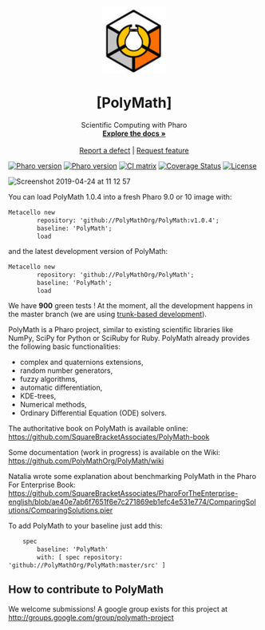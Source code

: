 <p align="center"><img alt="PolyMath" src="assets/logos/logo.png" style="width: 25%; height: 25%">
<h1 align="center">[PolyMath]</h1>
  <p align="center">
    Scientific Computing with Pharo
    <br>
    <a href="https://github.com/PolyMathOrg/PolyMath/wiki"><strong>Explore the docs »</strong></a>
    <br>
    <br>
    <a href="https://github.com/PolyMathOrg/PolyMath/issues/new?labels=Type%3A+Defect">Report a defect</a>
    |
    <a href="https://github.com/PolyMathOrg/PolyMath/issues/new?labels=Type%3A+Feature">Request feature</a>
  </p>
</p>

[![Pharo version](https://img.shields.io/badge/Pharo-9.0-%23aac9ff.svg)](https://pharo.org/download)
[![Pharo version](https://img.shields.io/badge/Pharo-10-%23aac9ff.svg)](https://pharo.org/download)
[![CI matrix](https://github.com/PolyMathOrg/PolyMath/actions/workflows/smalltalk-ci.yml/badge.svg)](https://github.com/PolyMathOrg/PolyMath/actions/workflows/smalltalk-ci.yml)
[![Coverage Status](https://coveralls.io/repos/github/PolyMathOrg/PolyMath/badge.svg?branch=master)](https://coveralls.io/github/PolyMathOrg/PolyMath?branch=master)
[![License](https://img.shields.io/badge/license-MIT-blue.svg)](https://raw.githubusercontent.com/PolyMathOrg/PolyMath/master/LICENSE)

<img width="1675" alt="Screenshot 2019-04-24 at 11 12 57" src="https://user-images.githubusercontent.com/327334/56652094-66eb7780-6682-11e9-9753-101be18df67c.png">


You can load PolyMath 1.0.4 into a fresh Pharo 9.0 or 10 image with:

```Smalltalk
Metacello new
        repository: 'github://PolyMathOrg/PolyMath:v1.0.4';
        baseline: 'PolyMath';
        load
```

and the latest development version of PolyMath:

```Smalltalk
Metacello new
        repository: 'github://PolyMathOrg/PolyMath';
        baseline: 'PolyMath';
        load
```

We have **900** green tests ! At the moment, all the development happens in the master branch (we are using [trunk-based development](https://trunkbaseddevelopment.com/)).

PolyMath is a Pharo project, similar to existing scientific libraries like NumPy, SciPy for Python or SciRuby for Ruby. PolyMath already provides the following basic functionalities:
- complex and quaternions extensions,
- random number generators,
- fuzzy algorithms,
- automatic differentiation,
- KDE-trees,
- Numerical methods,
- Ordinary Differential Equation (ODE) solvers.

The authoritative book on PolyMath is available online: https://github.com/SquareBracketAssociates/PolyMath-book

Some documentation (work in progress) is available on the Wiki:
https://github.com/PolyMathOrg/PolyMath/wiki

Natalia wrote some explanation about benchmarking PolyMath in the Pharo For Enterprise Book: https://github.com/SquareBracketAssociates/PharoForTheEnterprise-english/blob/ae40e7ab6f7651f6e7c271869eb1efc4e531e774/ComparingSolutions/ComparingSolutions.pier

To add PolyMath to your baseline just add this:

```Smalltalk
    spec
    	baseline: 'PolyMath'
    	with: [ spec repository: 'github://PolyMathOrg/PolyMath:master/src' ]
```

## How to contribute to PolyMath

We welcome submissions! A google group exists for this project at http://groups.google.com/group/polymath-project
